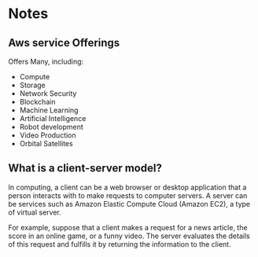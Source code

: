 # Notes

## Aws service Offerings

Offers Many, including:

- Compute
- Storage
- Network Security
- Blockchain
- Machine Learning
- Artificial Intelligence
- Robot development
- Video Production
- Orbital Satellites

## What is a client-server model?

In computing, a client can be a web browser or desktop application that a person interacts with to make requests to computer servers. A server can be services such as Amazon Elastic Compute Cloud (Amazon EC2), a type of virtual server.

For example, suppose that a client makes a request for a news article, the score in an online game, or a funny video. The server evaluates the details of this request and fulfills it by returning the information to the client.
